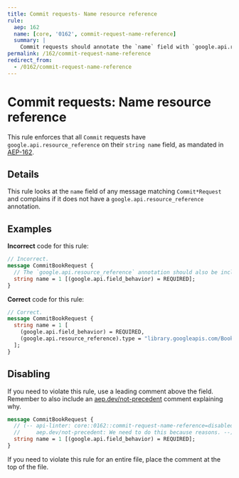 ```yaml
---
title: Commit requests- Name resource reference
rule:
  aep: 162
  name: [core, '0162', commit-request-name-reference]
  summary: |
    Commit requests should annotate the `name` field with `google.api.resource_reference`.
permalink: /162/commit-request-name-reference
redirect_from:
  - /0162/commit-request-name-reference
---
```


# Commit requests: Name resource reference

This rule enforces that all `Commit` requests have
`google.api.resource_reference` on their `string name` field, as mandated in
[AEP-162][].

## Details

This rule looks at the `name` field of any message matching `Commit*Request`
and complains if it does not have a `google.api.resource_reference` annotation.

## Examples

**Incorrect** code for this rule:

```proto
// Incorrect.
message CommitBookRequest {
  // The `google.api.resource_reference` annotation should also be included.
  string name = 1 [(google.api.field_behavior) = REQUIRED];
}
```

**Correct** code for this rule:

```proto
// Correct.
message CommitBookRequest {
  string name = 1 [
    (google.api.field_behavior) = REQUIRED,
    (google.api.resource_reference).type = "library.googleapis.com/Book"
  ];
}
```

## Disabling

If you need to violate this rule, use a leading comment above the field.
Remember to also include an [aep.dev/not-precedent][] comment explaining why.

```proto
message CommitBookRequest {
  // (-- api-linter: core::0162::commit-request-name-reference=disabled
  //     aep.dev/not-precedent: We need to do this because reasons. --)
  string name = 1 [(google.api.field_behavior) = REQUIRED];
}
```

If you need to violate this rule for an entire file, place the comment at the
top of the file.

[aep-162]: https://aep.dev/162
[aep.dev/not-precedent]: https://aep.dev/not-precedent
